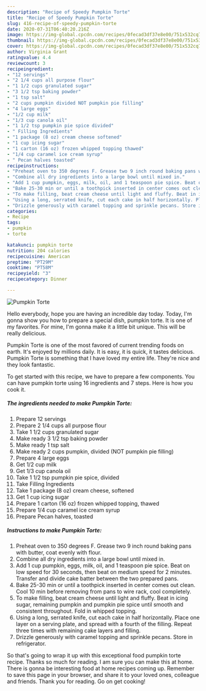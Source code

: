 ```yaml
---
description: "Recipe of Speedy Pumpkin Torte"
title: "Recipe of Speedy Pumpkin Torte"
slug: 416-recipe-of-speedy-pumpkin-torte
date: 2020-07-31T06:40:20.216Z
image: https://img-global.cpcdn.com/recipes/0fecad3df37e8e00/751x532cq70/pumpkin-torte-recipe-main-photo.jpg
thumbnail: https://img-global.cpcdn.com/recipes/0fecad3df37e8e00/751x532cq70/pumpkin-torte-recipe-main-photo.jpg
cover: https://img-global.cpcdn.com/recipes/0fecad3df37e8e00/751x532cq70/pumpkin-torte-recipe-main-photo.jpg
author: Virginia Grant
ratingvalue: 4.4
reviewcount: 3
recipeingredient:
- "12 servings"
- "2 1/4 cups all purpose flour"
- "1 1/2 cups granulated sugar"
- "3 1/2 tsp baking powder"
- "1 tsp salt"
- "2 cups pumpkin divided NOT pumpkin pie filling"
- "4 large eggs"
- "1/2 cup milk"
- "1/3 cup canola oil"
- "1 1/2 tsp pumpkin pie spice divided"
- " Filling Ingredients"
- "1 package (8 oz) cream cheese softened"
- "1 cup icing sugar"
- "1 carton (16 oz) frozen whipped topping thawed"
- "1/4 cup caramel ice cream syrup"
- " Pecan halves toasted"
recipeinstructions:
- "Preheat oven to 350 degrees F. Grease two 9 inch round baking pans with butter, coat evenly with flour."
- "Combine all dry ingredients into a large bowl until mixed in."
- "Add 1 cup pumpkin, eggs, milk, oil, and 1 teaspoon pie spice. Beat on low speed for 30 seconds, then beat on medium speed for 2 minutes. Transfer and divide cake batter between the two prepared pans."
- "Bake 25-30 min or until a toothpick inserted in center comes out clean. Cool 10 min before removing from pans to wire rack, cool completely."
- "To make filling, beat cream cheese until light and fluffy. Beat in icing sugar, remaining pumpkin and pumpkin pie spice until smooth and consistent throughout. Fold in whipped topping."
- "Using a long, serrated knife, cut each cake in half horizontally. Place one layer on a serving plate, and spread with a fourth of the filling. Repeat three times with remaining cake layers and filling."
- "Drizzle generously with caramel topping and sprinkle pecans. Store in refrigerator."
categories:
- Recipe
tags:
- pumpkin
- torte

katakunci: pumpkin torte 
nutrition: 204 calories
recipecuisine: American
preptime: "PT29M"
cooktime: "PT58M"
recipeyield: "3"
recipecategory: Dinner

---
```



![Pumpkin Torte](https://img-global.cpcdn.com/recipes/0fecad3df37e8e00/751x532cq70/pumpkin-torte-recipe-main-photo.jpg)

Hello everybody, hope you are having an incredible day today. Today, I'm gonna show you how to prepare a special dish, pumpkin torte. It is one of my favorites. For mine, I'm gonna make it a little bit unique. This will be really delicious.

Pumpkin Torte is one of the most favored of current trending foods on earth. It's enjoyed by millions daily. It is easy, it is quick, it tastes delicious. Pumpkin Torte is something that I have loved my entire life. They're nice and they look fantastic.




To get started with this recipe, we have to prepare a few components. You can have pumpkin torte using 16 ingredients and 7 steps. Here is how you cook it.

<!--inarticleads1-->

##### The ingredients needed to make Pumpkin Torte:

1. Prepare 12 servings
1. Prepare 2 1/4 cups all purpose flour
1. Take 1 1/2 cups granulated sugar
1. Make ready 3 1/2 tsp baking powder
1. Make ready 1 tsp salt
1. Make ready 2 cups pumpkin, divided (NOT pumpkin pie filling)
1. Prepare 4 large eggs
1. Get 1/2 cup milk
1. Get 1/3 cup canola oil
1. Take 1 1/2 tsp pumpkin pie spice, divided
1. Take  Filling Ingredients
1. Take 1 package (8 oz) cream cheese, softened
1. Get 1 cup icing sugar
1. Prepare 1 carton (16 oz) frozen whipped topping, thawed
1. Prepare 1/4 cup caramel ice cream syrup
1. Prepare  Pecan halves, toasted




<!--inarticleads2-->

##### Instructions to make Pumpkin Torte:

1. Preheat oven to 350 degrees F. Grease two 9 inch round baking pans with butter, coat evenly with flour.
1. Combine all dry ingredients into a large bowl until mixed in.
1. Add 1 cup pumpkin, eggs, milk, oil, and 1 teaspoon pie spice. Beat on low speed for 30 seconds, then beat on medium speed for 2 minutes. Transfer and divide cake batter between the two prepared pans.
1. Bake 25-30 min or until a toothpick inserted in center comes out clean. Cool 10 min before removing from pans to wire rack, cool completely.
1. To make filling, beat cream cheese until light and fluffy. Beat in icing sugar, remaining pumpkin and pumpkin pie spice until smooth and consistent throughout. Fold in whipped topping.
1. Using a long, serrated knife, cut each cake in half horizontally. Place one layer on a serving plate, and spread with a fourth of the filling. Repeat three times with remaining cake layers and filling.
1. Drizzle generously with caramel topping and sprinkle pecans. Store in refrigerator.




So that's going to wrap it up with this exceptional food pumpkin torte recipe. Thanks so much for reading. I am sure you can make this at home. There is gonna be interesting food at home recipes coming up. Remember to save this page in your browser, and share it to your loved ones, colleague and friends. Thank you for reading. Go on get cooking!

